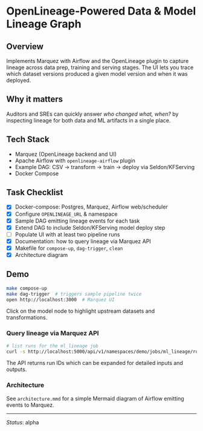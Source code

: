 # OpenLineage-Powered Data & Model Lineage Graph

## Overview
Implements Marquez with Airflow and the OpenLineage plugin to capture lineage across data prep, training and serving stages. The UI lets you trace which dataset versions produced a given model version and when it was deployed.

## Why it matters
Auditors and SREs can quickly answer *who changed what, when?* by inspecting lineage for both data and ML artifacts in a single place.

## Tech Stack
* Marquez (OpenLineage backend and UI)
* Apache Airflow with `openlineage-airflow` plugin
* Example DAG: CSV → transform → train → deploy via Seldon/KFServing
* Docker Compose

## Task Checklist
- [x] Docker-compose: Postgres, Marquez, Airflow web/scheduler
- [x] Configure `OPENLINEAGE_URL` & namespace
- [x] Sample DAG emitting lineage events for each task
- [x] Extend DAG to include Seldon/KFServing model deploy step
- [ ] Populate UI with at least two pipeline runs
- [x] Documentation: how to query lineage via Marquez API
- [x] Makefile for `compose-up`, `dag-trigger`, `clean`
- [x] Architecture diagram

## Demo
```bash
make compose-up
make dag-trigger  # triggers sample pipeline twice
open http://localhost:3000  # Marquez UI
```

Click on the model node to highlight upstream datasets and transformations.

### Query lineage via Marquez API
```bash
# list runs for the ml_lineage job
curl -s http://localhost:5000/api/v1/namespaces/demo/jobs/ml_lineage/runs | jq
```
The API returns run IDs which can be expanded for detailed inputs and outputs.

### Architecture
See `architecture.mmd` for a simple Mermaid diagram of Airflow emitting events to Marquez.

---
*Status*: alpha
